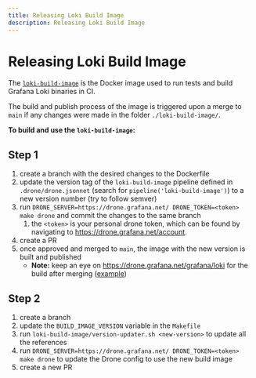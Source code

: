 ```yaml
---
title: Releasing Loki Build Image
description: Releasing Loki Build Image
---
```

# Releasing Loki Build Image

The [`loki-build-image`](https://github.com/grafana/loki/blob/main/loki-build-image)
is the Docker image used to run tests and build Grafana Loki binaries in CI.

The build and publish process of the image is triggered upon a merge to `main`
if any changes were made in the folder `./loki-build-image/`.

**To build and use the `loki-build-image`:**

## Step 1

1. create a branch with the desired changes to the Dockerfile
2. update the version tag of the `loki-build-image` pipeline defined in `.drone/drone.jsonnet` (search for `pipeline('loki-build-image')`) to a new version number (try to follow semver)
3. run `DRONE_SERVER=https://drone.grafana.net/ DRONE_TOKEN=<token> make drone` and commit the changes to the same branch
   1. the `<token>` is your personal drone token, which can be found by navigating to https://drone.grafana.net/account.
4. create a PR
5. once approved and merged to `main`, the image with the new version is built and published
   - **Note:** keep an eye on https://drone.grafana.net/grafana/loki for the build after merging ([example](https://drone.grafana.net/grafana/loki/17760/1/2))

## Step 2

1. create a branch
2. update the `BUILD_IMAGE_VERSION` variable in the `Makefile`
3. run `loki-build-image/version-updater.sh <new-version>` to update all the references
4. run `DRONE_SERVER=https://drone.grafana.net/ DRONE_TOKEN=<token> make drone` to update the Drone config to use the new build image
5. create a new PR

